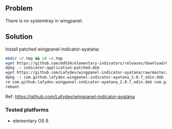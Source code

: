 ## Problem
There is no systemtray in wingpanel.

## Solution
Install patched wingpanel-indicator-ayatana:

```bash
mkdir ~/.tmp && cd ~/.tmp
wget https://github.com/mdh34/elementary-indicators/releases/download/0.1/indicator-application-patched.deb
dpkg -i indicator-application-patched.deb
wget https://github.com/Lafydev/wingpanel-indicator-ayatana/raw/master/com.github.lafydev.wingpanel-indicator-ayatana_2.0.7_odin.deb
dpkg -i com.github.lafydev.wingpanel-indicator-ayatana_2.0.7_odin.deb
rm com.github.lafydev.wingpanel-indicator-ayatana_2.0.7_odin.deb com.github.lafydev.wingpanel-indicator-ayatana_2.0.7_odin.deb
reboot
```

Ref: https://github.com/Lafydev/wingpanel-indicator-ayatana

### Tested platforms
- elementary OS 6

